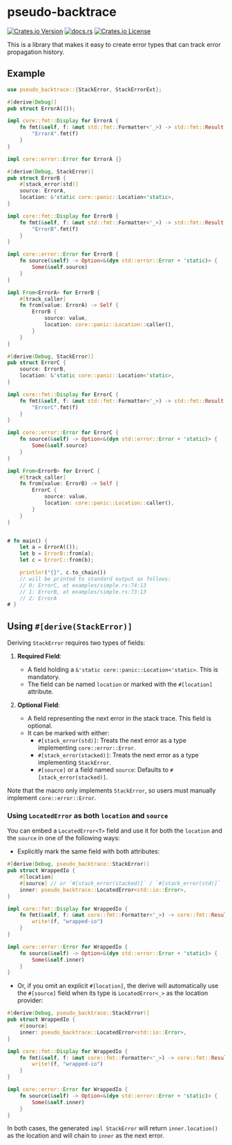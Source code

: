 # pseudo-backtrace

[![Crates.io Version](https://img.shields.io/crates/v/pseudo-backtrace)](https://crates.io/crates/pseudo-backtrace)
[![docs.rs](https://img.shields.io/docsrs/pseudo-backtrace)](https://docs.rs/pseudo-backtrace/latest/pseudo_backtrace/)
[![Crates.io License](https://img.shields.io/crates/l/pseudo-backtrace)](https://github.com/tunamaguro/pseudo-backtrace/blob/main/LICENSE-MIT)


This is a library that makes it easy to create error types that can track error propagation history.

## Example

```rust
use pseudo_backtrace::{StackError, StackErrorExt};

#[derive(Debug)]
pub struct ErrorA(());

impl core::fmt::Display for ErrorA {
    fn fmt(&self, f: &mut std::fmt::Formatter<'_>) -> std::fmt::Result {
        "ErrorA".fmt(f)
    }
}

impl core::error::Error for ErrorA {}

#[derive(Debug, StackError)]
pub struct ErrorB {
    #[stack_error(std)]
    source: ErrorA,
    location: &'static core::panic::Location<'static>,
}

impl core::fmt::Display for ErrorB {
    fn fmt(&self, f: &mut std::fmt::Formatter<'_>) -> std::fmt::Result {
        "ErrorB".fmt(f)
    }
}

impl core::error::Error for ErrorB {
    fn source(&self) -> Option<&(dyn std::error::Error + 'static)> {
        Some(&self.source)
    }
}

impl From<ErrorA> for ErrorB {
    #[track_caller]
    fn from(value: ErrorA) -> Self {
        ErrorB {
            source: value,
            location: core::panic::Location::caller(),
        }
    }
}

#[derive(Debug, StackError)]
pub struct ErrorC {
    source: ErrorB,
    location: &'static core::panic::Location<'static>,
}

impl core::fmt::Display for ErrorC {
    fn fmt(&self, f: &mut std::fmt::Formatter<'_>) -> std::fmt::Result {
        "ErrorC".fmt(f)
    }
}

impl core::error::Error for ErrorC {
    fn source(&self) -> Option<&(dyn std::error::Error + 'static)> {
        Some(&self.source)
    }
}

impl From<ErrorB> for ErrorC {
    #[track_caller]
    fn from(value: ErrorB) -> Self {
        ErrorC {
            source: value,
            location: core::panic::Location::caller(),
        }
    }
}


# fn main() {
    let a = ErrorA(());
    let b = ErrorB::from(a);
    let c = ErrorC::from(b);

    println!("{}", c.to_chain())
    // will be printed to standard output as follows:
    // 0: ErrorC, at examples/simple.rs:74:13
    // 1: ErrorB, at examples/simple.rs:73:13
    // 2: ErrorA
# }
```

## Using `#[derive(StackError)]`

Deriving `StackError` requires two types of fields:

1. **Required Field**:
   - A field holding a `&'static core::panic::Location<'static>`. This is mandatory.
   - The field can be named `location` or marked with the `#[location]` attribute.

2. **Optional Field**:
   - A field representing the next error in the stack trace. This field is optional.
   - It can be marked with either:
     - `#[stack_error(std)]`: Treats the next error as a type implementing `core::error::Error`.
     - `#[stack_error(stacked)]`: Treats the next error as a type implementing `StackError`.
     - `#[source]` or a field named `source`: Defaults to `#[stack_error(stacked)]`.

Note that the macro only implements `StackError`, so users must manually implement `core::error::Error`.

### Using `LocatedError` as both `location` and `source`

You can embed a `LocatedError<T>` field and use it for both the `location` and the `source` in one of the following ways:

- Explicitly mark the same field with both attributes:

```rust
#[derive(Debug, pseudo_backtrace::StackError)]
pub struct WrappedIo {
    #[location]
    #[source] // or `#[stack_error(stacked)]` / `#[stack_error(std)]`
    inner: pseudo_backtrace::LocatedError<std::io::Error>,
}

impl core::fmt::Display for WrappedIo {
    fn fmt(&self, f: &mut core::fmt::Formatter<'_>) -> core::fmt::Result {
        write!(f, "wrapped-io")
    }
}

impl core::error::Error for WrappedIo {
    fn source(&self) -> Option<&(dyn std::error::Error + 'static)> {
        Some(&self.inner)
    }
}
```

- Or, if you omit an explicit `#[location]`, the derive will automatically use the `#[source]` field when its type is `LocatedError<_>` as the location provider:

```rust
#[derive(Debug, pseudo_backtrace::StackError)]
pub struct WrappedIo {
    #[source]
    inner: pseudo_backtrace::LocatedError<std::io::Error>,
}

impl core::fmt::Display for WrappedIo {
    fn fmt(&self, f: &mut core::fmt::Formatter<'_>) -> core::fmt::Result {
        write!(f, "wrapped-io")
    }
}

impl core::error::Error for WrappedIo {
    fn source(&self) -> Option<&(dyn std::error::Error + 'static)> {
        Some(&self.inner)
    }
}
```

In both cases, the generated `impl StackError` will return `inner.location()` as the location and will chain to `inner` as the next error.
